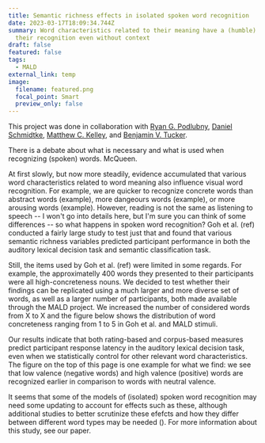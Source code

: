 ```yaml
---
title: Semantic richness effects in isolated spoken word recognition
date: 2023-03-17T18:09:34.744Z
summary: Word characteristics related to their meaning have a (humble) effect on
  their recognition even without context
draft: false
featured: false
tags:
  - MALD
external_link: temp
image:
  filename: featured.png
  focal_point: Smart
  preview_only: false
---
```

This project was done in collaboration with [Ryan G. Podlubny](https://podlubny.wordpress.com/home/), [Daniel Schmidtke](https://www.danschmidtke.com/), [Matthew C. Kelley](https://faculty.washington.edu/mattck/), and [Benjamin V. Tucker](https://sites.ualberta.ca/~bvtucker/index.html).

There is a debate about what is necessary and what is used when recognizing (spoken) words. McQueen.

At first slowly, but now more steadily, evidence accumulated that various word characteristics related to word meaning also influence visual word recognition. For example, we are quicker to recognize concrete words than abstract words (example), more dangeours words (example), or more arousing words (example). However, reading is not the same as listening to speech -- I won't go into details here, but I'm sure you can think of some differences -- so what happens in spoken word recognition? Goh et al. (ref) conducted a fairly large study to test just that and found that various semantic richness variables predicted participant performance in both the auditory lexical decision task and semantic classification task.

Still, the items used by Goh et al. (ref) were limited in some regards. For example, the approximatelly 400 words they presented to their participants were all high-concreteness nouns. We decided to test whether their findings can be replicated using a much larger and more diverse set of words, as well as a larger number of participants, both made available through the MALD project. We increased the number of considered words from X to X and the figure below shows the distribution of word concreteness ranging from 1 to 5 in Goh et al. and MALD stimuli.

Our results indicate that both rating-based and corpus-based measures predict participant response latency in the auditory lexical decision task, even when we statistically control for other relevant word characteristics. The figure on the top of this page is one example for what we find: we see that low valence (negative words) and high valence (positive) words are recognized earlier in comparison to words with neutral valence.

It seems that some of the models of (isolated) spoken word recognition may need some updating to account for effects such as these, although additional studies to better scrutinize these efefcts and how they differ between different word types may be needed (). For more information about this study, see our paper.

